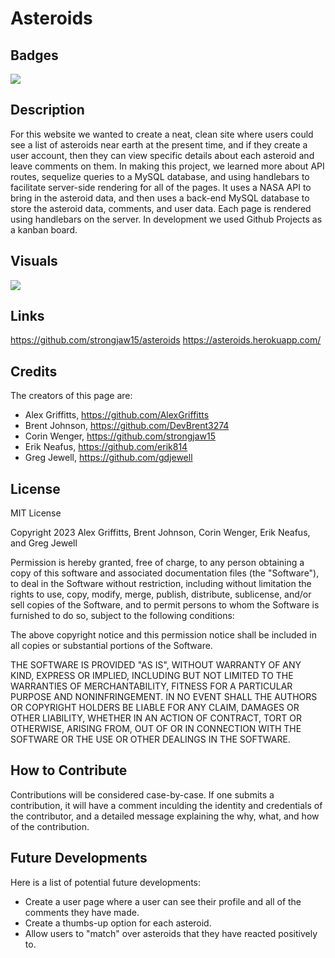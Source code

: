 # Asteroids

## Badges

![](https://img.shields.io/badge/Cool-100%25-blue)

## Description

For this website we wanted to create a neat, clean site where users could see a list of asteroids near earth at the present time, and if they create a user account, then they can view specific details about each asteroid and leave comments on them. In making this project, we learned more about API routes, sequelize queries to a MySQL database, and using handlebars to facilitate server-side rendering for all of the pages. It uses a NASA API to bring in the asteroid data, and then uses a back-end MySQL database to store the asteroid data, comments, and user data. Each page is rendered using handlebars on the server. In development we used Github Projects as a kanban board.

## Visuals

![](./public/assets/Asteroids.gif)

## Links

https://github.com/strongjaw15/asteroids
https://asteroids.herokuapp.com/

## Credits

The creators of this page are:

- Alex Griffitts, https://github.com/AlexGriffitts
- Brent Johnson, https://github.com/DevBrent3274
- Corin Wenger, https://github.com/strongjaw15
- Erik Neafus, https://github.com/erik814
- Greg Jewell, https://github.com/gdjewell

## License

MIT License

Copyright 2023 Alex Griffitts, Brent Johnson, Corin Wenger, Erik Neafus, and Greg Jewell

Permission is hereby granted, free of charge, to any person obtaining a copy of this software and associated documentation files (the "Software"), to deal in the Software without restriction, including without limitation the rights to use, copy, modify, merge, publish, distribute, sublicense, and/or sell copies of the Software, and to permit persons to whom the Software is furnished to do so, subject to the following conditions:

The above copyright notice and this permission notice shall be included in all copies or substantial portions of the Software.

THE SOFTWARE IS PROVIDED "AS IS", WITHOUT WARRANTY OF ANY KIND, EXPRESS OR IMPLIED, INCLUDING BUT NOT LIMITED TO THE WARRANTIES OF MERCHANTABILITY, FITNESS FOR A PARTICULAR PURPOSE AND NONINFRINGEMENT. IN NO EVENT SHALL THE AUTHORS OR COPYRIGHT HOLDERS BE LIABLE FOR ANY CLAIM, DAMAGES OR OTHER LIABILITY, WHETHER IN AN ACTION OF CONTRACT, TORT OR OTHERWISE, ARISING FROM, OUT OF OR IN CONNECTION WITH THE SOFTWARE OR THE USE OR OTHER DEALINGS IN THE SOFTWARE.

## How to Contribute

Contributions will be considered case-by-case. If one submits a contribution, it will have a comment inculding the identity and credentials of the contributor, and a detailed message explaining the why, what, and how of the contribution.

## Future Developments

Here is a list of potential future developments:

- Create a user page where a user can see their profile and all of the comments they have made.
- Create a thumbs-up option for each asteroid.
- Allow users to "match" over asteroids that they have reacted positively to.